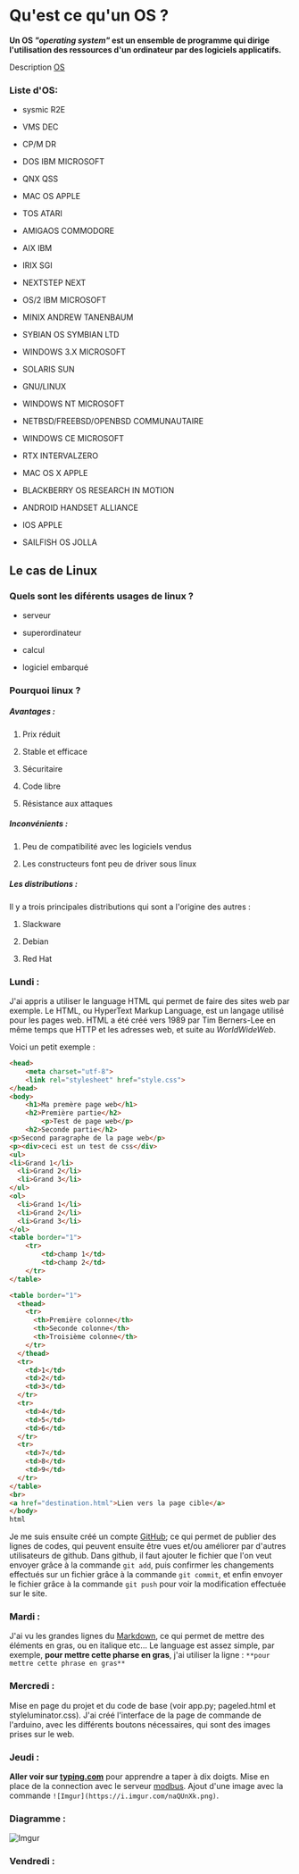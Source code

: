 Qu'est ce qu'un OS ?
==================
**__Un OS__ *"operating system"* __est un ensemble de programme qui dirige l'utilisation des ressources d'un ordinateur par des logiciels applicatifs.__**

Description [OS](https://fr.wikipedia.org/wiki/Syst%C3%A8me_d%27exploitation)

### Liste d'OS:
* sysmic R2E

* VMS DEC

* CP/M DR

* DOS IBM MICROSOFT

* QNX QSS

* MAC OS APPLE

* TOS ATARI

* AMIGAOS COMMODORE

* AIX IBM

* IRIX SGI

* NEXTSTEP NEXT

* OS/2 IBM MICROSOFT

* MINIX ANDREW TANENBAUM

* SYBIAN OS SYMBIAN LTD

* WINDOWS 3.X MICROSOFT

* SOLARIS SUN

* GNU/LINUX

* WINDOWS NT MICROSOFT

* NETBSD/FREEBSD/OPENBSD COMMUNAUTAIRE

* WINDOWS CE MICROSOFT

* RTX INTERVALZERO

* MAC OS X APPLE

* BLACKBERRY OS RESEARCH IN MOTION

* ANDROID HANDSET ALLIANCE

* IOS APPLE

* SAILFISH OS JOLLA

## Le cas de Linux

### Quels sont les diférents usages de linux ?

* serveur

* superordinateur

* calcul

* logiciel embarqué



### Pourquoi linux ?

##### Avantages :

1. Prix réduit

2. Stable et efficace

3. Sécuritaire

4. Code libre

5. Résistance aux attaques

##### Inconvénients : 

1. Peu de compatibilité avec les logiciels vendus

2. Les constructeurs font peu de driver sous linux

##### Les distributions :

Il y a trois principales distributions qui sont a l'origine des autres :

1. Slackware

2. Debian

3. Red Hat

### Lundi :

J'ai appris a utiliser le language HTML qui permet de faire des sites web par exemple. Le HTML, ou HyperText Markup Language, est un langage utilisé pour les pages web. HTML a été créé vers 1989 par Tim Berners-Lee en même temps que HTTP et les adresses web, et suite au *WorldWideWeb*.

Voici un petit exemple :

```html
<head>
    <meta charset="utf-8">
	<link rel="stylesheet" href="style.css">
</head>
<body>
    <h1>Ma premère page web</h1>
    <h2>Première partie</h2>
        <p>Test de page web</p>
    <h2>Seconde partie</h2>
<p>Second paragraphe de la page web</p>
<p><div>ceci est un test de css</div> 
<ul>
<li>Grand 1</li>
  <li>Grand 2</li>
  <li>Grand 3</li>
</ul>
<ol>
  <li>Grand 1</li>
  <li>Grand 2</li>
  <li>Grand 3</li>
</ol>
<table border="1">
    <tr>
        <td>champ 1</td>
        <td>champ 2</td>
    </tr>
</table>

<table border="1">
  <thead>
    <tr>
      <th>Première colonne</th>
      <th>Seconde colonne</th>
      <th>Troisième colonne</th>
    </tr>
  </thead>
  <tr>
    <td>1</td>
    <td>2</td>
    <td>3</td>
  </tr>
  <tr>
    <td>4</td>
    <td>5</td>
    <td>6</td>
  </tr>
  <tr>
    <td>7</td>
    <td>8</td>
    <td>9</td>
  </tr>
</table>
<br>
<a href="destination.html">Lien vers la page cible</a>
</body>
html
```

Je me suis ensuite créé un compte [GitHub](https://github.com/); ce qui permet de publier des lignes de codes, qui peuvent ensuite être vues et/ou améliorer par d'autres utilisateurs de github.
Dans github, il faut ajouter le fichier que l'on veut envoyer grâce à la commande `git add`, puis confirmer les changements effectués sur un fichier grâce à la commande `git commit`, et enfin envoyer le fichier grâce à la commande `git push` pour voir la modification effectuée sur le site.

### Mardi :

J'ai vu les grandes lignes du [Markdown](https://fr.wikipedia.org/wiki/Markdown), ce qui permet de mettre des éléments en gras, ou en italique etc... Le language est assez simple, par exemple, **pour mettre cette pharse en gras**, j'ai utiliser la ligne : `**pour mettre cette phrase en gras**`

### Mercredi :

Mise en page du projet et du code de base (voir app.py; pageled.html et styleluminator.css). J'ai créé l'interface de la page de commande de l'arduino, avec les différents boutons nécessaires, qui sont des images prises sur le web.

### Jeudi :

**Aller voir sur [typing.com](https://www.typing.com/)** pour apprendre a taper à dix doigts.
Mise en place de la connection avec le serveur [modbus](https://github.com/stephane/modbusino/). Ajout d'une image avec la commande `![Imgur](https://i.imgur.com/naQUnXk.png)`.

### Diagramme :

![Imgur](https://i.imgur.com/naQUnXk.png)

### Vendredi :
